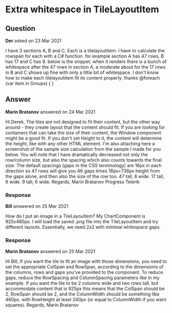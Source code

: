 # Extra whitespace in TileLayoutItem

## Question

**Der** asked on 23 Mar 2021

I have 3 sections A, B and C. Each is a tilelayoutitem. I have to calculate the rowspan for each with a C# function. for example section A has 47 rows, B has 17 and C has 9. below is the snippet. when it renders there is a bunch of whitespace after the 47 rows in section A, a moderate about for the 17 rows in B and C shows up fine with only a little bit of whitespace. I don't know how to make each tilelayoutitem fit its content properly. thanks @foreach (var item in Groups) { <TileLayoutItem HeaderText="@item" ColSpan="6" Class="tile-with-overflow" RowSpan="@CalculateRowSpan(@item)"> <Content> <SaleDetail Group="@item" FormatDetails="@SalesFormatDetails"></SaleDetail> </Content> </TileLayoutItem> }

## Answer

**Marin Bratanov** answered on 24 Mar 2021

Hi Derek, The tiles are not designed to fit their content, but the other way around - they create layout that the content should fit. If you are looking for containers that can take the size of their content, the Window component might be a good fit. If you don't set Height to it, the content will determine the height, like with any other HTML element. I'm also attaching here a screenshot of the sample size calculation from the sample I made for you below. You will note that I have dramatically decreased not only the row/column size, but also the spacing which also counts towards the final size. The default spacings (gaps in the CSS terminology) are 16px in each direction so 47 rows will give you 46 gaps times 16px=736px height from the gaps alone, and then also the size of the row too. <TelerikTileLayout Columns="15" ColumnWidth="10px" RowHeight="5px" RowSpacing="5px" ColumnSpacing="5px" Resizable="true" Reorderable="true"> <TileLayoutItems> <TileLayoutItem HeaderText="A" RowSpan="47" ColSpan="6"> <Content> 47 tall, 6 wide. </Content> </TileLayoutItem> <TileLayoutItem HeaderText="B" RowSpan="17" ColSpan="6"> <Content> 17 tall, 6 wide. </Content> </TileLayoutItem> <TileLayoutItem HeaderText="C" RowSpan="9" ColSpan="6"> <Content> 9 tall, 6 wide. </Content> </TileLayoutItem> </TileLayoutItems> </TelerikTileLayout> Regards, Marin Bratanov Progress Telerik

### Response

**Bill** answered on 25 Mar 2021

How do I put an image in a TileLayouItem? My ChartComponent is 925x480px. I will load the saved .png file into the TileLayoutItem and try different layouts. Essentially, we need 2x2 with minimal whitespace gaps.

### Response

**Marin Bratanov** answered on 25 Mar 2021

Hi Bill, If you want the tile to fit an image with those dimensions, you need to set the appropriate ColSpan and RowSpan, according to the dimensions of the columns, rows and gaps you've provided to the component. To reduce gaps, reduce the RowSpacing and ColumnSpacing parameters like in my example. If you want the tile to be 2 columns wide and two rows tall, but accommodate content that is 925px this means that the ColSpan should be 2, RowSpan should be 2, and the ColumnWidth should be something like 460px, with RowHeight at least 240px (or equal to ColumnWidth if you want squares). Regards, Marin Bratanov
